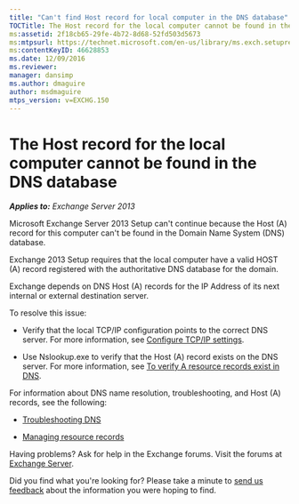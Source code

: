 ```yaml
---
title: "Can't find Host record for local computer in the DNS database"
TOCTitle: The Host record for the local computer cannot be found in the DNS database
ms:assetid: 2f18cb65-29fe-4b72-8d68-52fd503d5673
ms:mtpsurl: https://technet.microsoft.com/en-us/library/ms.exch.setupreadiness.hostrecordmissing(v=EXCHG.150)
ms:contentKeyID: 46628853
ms.date: 12/09/2016
ms.reviewer: 
manager: dansimp
ms.author: dmaguire
author: msdmaguire
mtps_version: v=EXCHG.150
---
```


# The Host record for the local computer cannot be found in the DNS database

_**Applies to:** Exchange Server 2013_

Microsoft Exchange Server 2013 Setup can't continue because the Host (A) record for this computer can't be found in the Domain Name System (DNS) database.

Exchange 2013 Setup requires that the local computer have a valid HOST (A) record registered with the authoritative DNS database for the domain.

Exchange depends on DNS Host (A) records for the IP Address of its next internal or external destination server.

To resolve this issue:

  - Verify that the local TCP/IP configuration points to the correct DNS server. For more information, see [Configure TCP/IP settings](https://go.microsoft.com/fwlink/p/?linkid=108281).

  - Use Nslookup.exe to verify that the Host (A) record exists on the DNS server. For more information, see [To verify A resource records exist in DNS](https://go.microsoft.com/fwlink/?linkid=63001).

For information about DNS name resolution, troubleshooting, and Host (A) records, see the following:

  - [Troubleshooting DNS](https://go.microsoft.com/fwlink/p/?linkid=294828)

  - [Managing resource records](https://go.microsoft.com/fwlink/p/?linkid=294829)

Having problems? Ask for help in the Exchange forums. Visit the forums at [Exchange Server](https://go.microsoft.com/fwlink/p/?linkid=60612).

Did you find what you're looking for? Please take a minute to [send us feedback](mailto:exsetuphelpfeedback@microsoft.com?subject=exchange%202013%20setup%20help%20feedback) about the information you were hoping to find.
